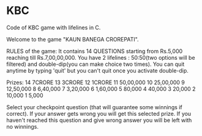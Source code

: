 # KBC
Code of KBC game  with lifelines in C.

Welcome to the game "KAUN BANEGA CROREPATI".

RULES of the game:
It contains 14 QUESTIONS starting from Rs.5,000 reaching till Rs.7,00,00,000. 
You have 2 lifelines : 50:50(two options will be filtered) and double-dip(you can make choice two times).
You can quit anytime by typing 'quit' but you can't quit once you activate double-dip.

Prizes:
14    7CRORE
13    3CRORE
12    1CRORE
11    50,00,000
10    25,00,000
9     12,50,000
8     6,40,000
7     3,20,000
6     1,60,000
5     80,000
4     40,000
3     20,000
2     10,000
1     5,000

Select your checkpoint question (that will guarantee some winnings if correct). If your answer gets wrong you will get this selected prize. If you haven't reached this question and give wrong answer you will be left with no winnings.
